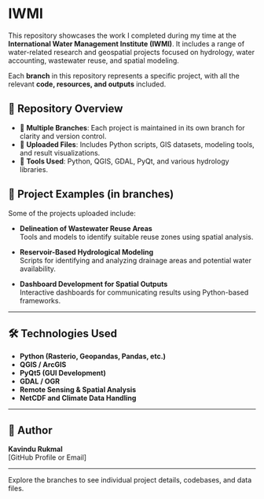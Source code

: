 # IWMI

This repository showcases the work I completed during my time at the **International Water Management Institute (IWMI)**. It includes a range of water-related research and geospatial projects focused on hydrology, water accounting, wastewater reuse, and spatial modeling.

Each **branch** in this repository represents a specific project, with all the relevant **code, resources, and outputs** included.

## 📁 Repository Overview

- 🔀 **Multiple Branches**: Each project is maintained in its own branch for clarity and version control.
- 📂 **Uploaded Files**: Includes Python scripts, GIS datasets, modeling tools, and result visualizations.
- 🧰 **Tools Used**: Python, QGIS, GDAL, PyQt, and various hydrology libraries.

## 🧪 Project Examples (in branches)

Some of the projects uploaded include:

- **Delineation of Wastewater Reuse Areas**  
  Tools and models to identify suitable reuse zones using spatial analysis.

- **Reservoir-Based Hydrological Modeling**  
  Scripts for identifying and analyzing drainage areas and potential water availability.

- **Dashboard Development for Spatial Outputs**  
  Interactive dashboards for communicating results using Python-based frameworks.

---

## 🛠️ Technologies Used

- **Python (Rasterio, Geopandas, Pandas, etc.)**
- **QGIS / ArcGIS**
- **PyQt5 (GUI Development)**
- **GDAL / OGR**
- **Remote Sensing & Spatial Analysis**
- **NetCDF and Climate Data Handling**

---

## 👤 Author

**Kavindu Rukmal**  
[GitHub Profile or Email]

---

Explore the branches to see individual project details, codebases, and data files.
